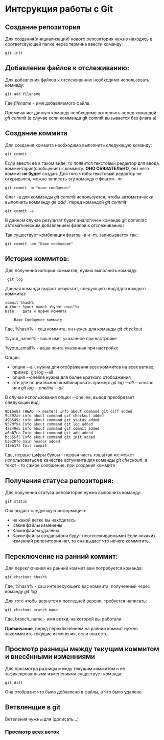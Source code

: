 # **Интсрукция работы с Git**
## Создание репозитория
Для создания(инициализации) нового репозитория нужно находясь в соответсвующей папке через термина ввести команду:

    git init

## Добавление файлов к отслеживанию:
Для добавления файлов к отслеживанию необходимо использовать комнаду:

    git add filename

Где *filename* - имя добавляемого файла.

Премичание: данную команду необходимо выполнить перед командой *git commit* (в случае если комманда git commit вызывается без флага a)
## Создание коммита
Для создания коммита необходимо выполнить следующую команду:

    git commit
Если ввести её в таком виде, то появится текстовый редактор для ввода комментария(сообщения) к коммиту. **ОНО ОБЯЗАТЕЛЬНО**, без него коммит **не будет** создан.
Для того чтобы текстовый редактор не открывался, можно записать эту команду с флагом -m:

    git commit -m "ваше сообщение"
Флаг -a для комманды *git commit* используется, чтобы автоматически выполнить комманду *git add .* перед командой *git commit*
    
    git commit -a 

В данном случае результат будет аналогичен команде git commit(с автоматическим добавлением файлов к отслеживанию)

Так существует комбинация флагов -a и -m, записывается так:
    
    git commit -am "Ваше сообщение"

## История коммитов:
Для получения истории коммитов, нужно выполнить комнаду:
    
     git log

Данная команда выдаст результат, следующего вида(для каждого коммита):

    commit %hash%
    Author: %your_name% <%your_email%>
    Date:   дата и время коммита

        Ваше Сообщение коммиту

Где, %hash% - хеш коммита, он нужен для команды *git checkout*

%your_name% - ваше имя, указанное при настройке

%your_email% - ваша почта указанная при настройке

Опции:
* опция --all, нужна для отображения всех коммитов на всех ветках, пример:
    git log --all
* опция --oneline нужна для более краткого отображения
* эти две опции можно комбинировать пример: *git log --all --oneline* или *git log --oneline --all*

В случае использования опции --oneline, вывод преобретает следующий вид:

    8b1be8a (HEAD -> master) Info about command git diff added
    9c392ae info about command git checkout added
    496549c info about command git status added
    957df9a Info about command git log added
    4a249e5 Info about command git commit added
    a6b67ea Info about command git add added
    bc355f5 Info about command git init added
    b3e20fe main header added
    11eb173 Init commit
Где, первые цифры буквы - первая часть хэша(так же может использоваться в качестве аргумента для команды *git checkout*), а текст - то самое сообщение, при создания коммита
## Получения статуса репозитория:
Для получения статуса репозитория нужно выполнить команду:

    git status
Она выдаст следующую информацию:
* на какой ветке вы находитесь
* Какие файлы изменены
* Какие файлы удалены
* Какие файлы созданы(они будут неотслеживаемыми)
Если никаких изменний репозитория нет, то она выдаст что нечего коммитить.
## Переключение на ранний коммит:
Для переключения на ранний коммит вам потребуется команда:
  
    git checkout %hash%
  
  Где, %hash% - хэш интересующего вас коммита, полученный через команду *git log*

Для того чтобы вернутся к последней версии, требуется написать:

    git checkout branch_name

Где, branch_name - имя ветки, на которой вы работали.

**Премичание**, перед переключением на ранний коммит нужно закоммитить текущие изменения, если они есть.
## Просмотр разницы между текущим коммитом и внесёнными изменниями
Для просмотра разницы между текущим коммитом и не зафиксированными изменениями существует команда:

    git diff

Она отобразит что было добавлено в файлы, а что было удалено.

## Ветвленщие в git
Ветвления нужны для (дописать...)
### Просмотр всех веток